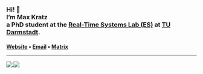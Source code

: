 <h3>Hi! 👋<br>I’m Max Kratz<br>a PhD student at the <a href="https://www.es.tu-darmstadt.de/">Real-Time Systems Lab (ES)</a> at <a href="https://www.tu-darmstadt.de/">TU Darmstadt</a>.</h3>

<h4> <a href="https://maxkratz.com">Website</a> • <a href="mailto:github@maxkratz.com">Email</a> • <a href="https://matrix.to/#/@maxkratz:matrix.mxkrtz.de">Matrix</a>
<hr>

<a href="https://github.com/maxkratz">
  <img align="center" src="https://github-readme-stats.vercel.app/api?username=maxkratz&count_private=true&show_icons=true&theme=dark&hide_title=true&hide_rank=true" />
</a>
<a href="https://github.com/maxkratz">
  <img align="center" src="https://github-readme-stats.vercel.app/api/top-langs/?username=maxkratz&layout=compact" />
</a>
